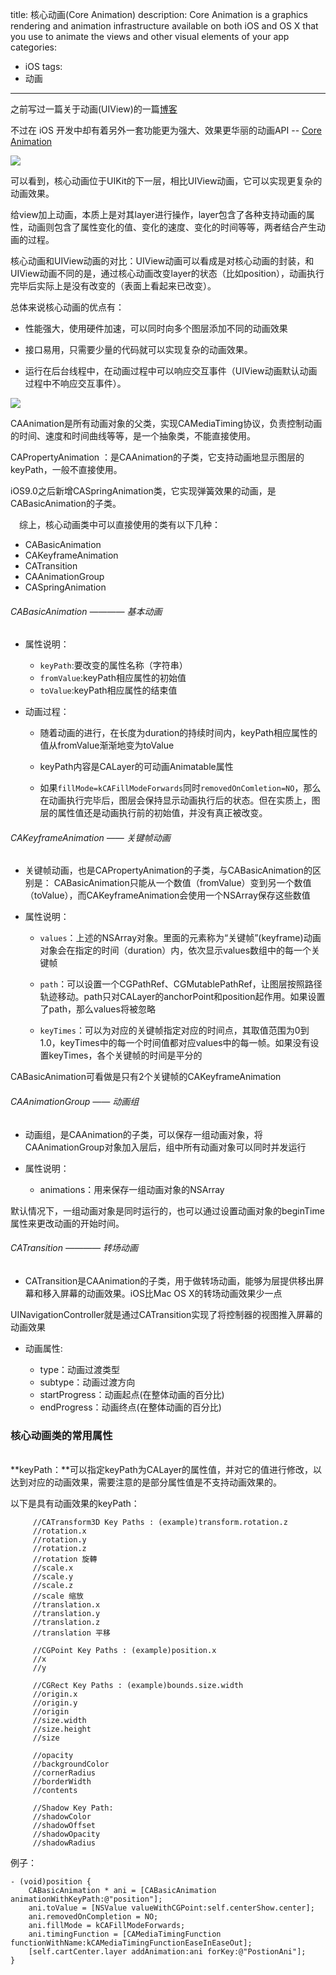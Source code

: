 title: 核心动画(Core Animation)
description: Core Animation is a graphics rendering and animation infrastructure available on both iOS and OS X that you use to animate the views and other visual elements of your app
categories:
- iOS
tags:
- 动画

---

之前写过一篇关于动画(UIView)的一篇[博客](http://dbcxl.com/2016/06/24/Animations/)

不过在 iOS 开发中却有着另外一套功能更为强大、效果更华丽的动画API -- [Core Animation](https://developer.apple.com/library/content/documentation/Cocoa/Conceptual/CoreAnimation_guide/Introduction/Introduction.html)

![](https://github.com/KnightJoker/KnightJoker.github.io/blob/master/Img/ca_architecture_2x.png?raw=true)

可以看到，核心动画位于UIKit的下一层，相比UIView动画，它可以实现更复杂的动画效果。

给view加上动画，本质上是对其layer进行操作，layer包含了各种支持动画的属性，动画则包含了属性变化的值、变化的速度、变化的时间等等，两者结合产生动画的过程。

核心动画和UIView动画的对比：UIView动画可以看成是对核心动画的封装，和UIView动画不同的是，通过核心动画改变layer的状态（比如position），动画执行完毕后实际上是没有改变的（表面上看起来已改变）。

总体来说核心动画的优点有：

- 性能强大，使用硬件加速，可以同时向多个图层添加不同的动画效果

- 接口易用，只需要少量的代码就可以实现复杂的动画效果。

- 运行在后台线程中，在动画过程中可以响应交互事件（UIView动画默认动画过程中不响应交互事件）。

![](https://github.com/KnightJoker/KnightJoker.github.io/blob/master/Img/core_animation.png?raw=true)

CAAnimation是所有动画对象的父类，实现CAMediaTiming协议，负责控制动画的时间、速度和时间曲线等等，是一个抽象类，不能直接使用。

CAPropertyAnimation ：是CAAnimation的子类，它支持动画地显示图层的keyPath，一般不直接使用。

iOS9.0之后新增CASpringAnimation类，它实现弹簧效果的动画，是CABasicAnimation的子类。

　综上，核心动画类中可以直接使用的类有以下几种：

- CABasicAnimation
- CAKeyframeAnimation
- CATransition
- CAAnimationGroup
- CASpringAnimation

###### CABasicAnimation ———— 基本动画

- 属性说明：
    + `keyPath`:要改变的属性名称（字符串）
    + `fromValue`:keyPath相应属性的初始值
    + `toValue`:keyPath相应属性的结束值

- 动画过程：
    + 随着动画的进行，在长度为duration的持续时间内，keyPath相应属性的值从fromValue渐渐地变为toValue

    + keyPath内容是CALayer的可动画Animatable属性

    + 如果`fillMode=kCAFillModeForwards`同时`removedOnComletion=NO`，那么在动画执行完毕后，图层会保持显示动画执行后的状态。但在实质上，图层的属性值还是动画执行前的初始值，并没有真正被改变。

###### CAKeyframeAnimation —— 关键帧动画

- 关键帧动画，也是CAPropertyAnimation的子类，与CABasicAnimation的区别是：
CABasicAnimation只能从一个数值（fromValue）变到另一个数值（toValue），而CAKeyframeAnimation会使用一个NSArray保存这些数值

- 属性说明：

    + `values`：上述的NSArray对象。里面的元素称为“关键帧”(keyframe)动画对象会在指定的时间（duration）内，依次显示values数组中的每一个关键帧
    
    + `path`：可以设置一个CGPathRef、CGMutablePathRef，让图层按照路径轨迹移动。path只对CALayer的anchorPoint和position起作用。如果设置了path，那么values将被忽略
    
    + `keyTimes`：可以为对应的关键帧指定对应的时间点，其取值范围为0到1.0，keyTimes中的每一个时间值都对应values中的每一帧。如果没有设置keyTimes，各个关键帧的时间是平分的
    
CABasicAnimation可看做是只有2个关键帧的CAKeyframeAnimation

###### CAAnimationGroup —— 动画组

- 动画组，是CAAnimation的子类，可以保存一组动画对象，将CAAnimationGroup对象加入层后，组中所有动画对象可以同时并发运行

- 属性说明：

    + animations：用来保存一组动画对象的NSArray
    
默认情况下，一组动画对象是同时运行的，也可以通过设置动画对象的beginTime属性来更改动画的开始时间。

###### CATransition ———— 转场动画

- CATransition是CAAnimation的子类，用于做转场动画，能够为层提供移出屏幕和移入屏幕的动画效果。iOS比Mac OS X的转场动画效果少一点

UINavigationController就是通过CATransition实现了将控制器的视图推入屏幕的动画效果

- 动画属性:

    + type：动画过渡类型
    + subtype：动画过渡方向
    + startProgress：动画起点(在整体动画的百分比)
    + endProgress：动画终点(在整体动画的百分比)
    
### 核心动画类的常用属性
</br>
**keyPath：**可以指定keyPath为CALayer的属性值，并对它的值进行修改，以达到对应的动画效果，需要注意的是部分属性值是不支持动画效果的。

以下是具有动画效果的keyPath：

```
     //CATransform3D Key Paths : (example)transform.rotation.z
     //rotation.x
     //rotation.y
     //rotation.z
     //rotation 旋轉
     //scale.x
     //scale.y
     //scale.z
     //scale 缩放
     //translation.x
     //translation.y
     //translation.z
     //translation 平移

     //CGPoint Key Paths : (example)position.x
     //x
     //y

     //CGRect Key Paths : (example)bounds.size.width
     //origin.x
     //origin.y
     //origin
     //size.width
     //size.height
     //size

     //opacity
     //backgroundColor
     //cornerRadius 
     //borderWidth
     //contents 

     //Shadow Key Path:
     //shadowColor 
     //shadowOffset 
     //shadowOpacity 
     //shadowRadius 
```

例子：

```
- (void)position {
    CABasicAnimation * ani = [CABasicAnimation animationWithKeyPath:@"position"];
    ani.toValue = [NSValue valueWithCGPoint:self.centerShow.center];
    ani.removedOnCompletion = NO;
    ani.fillMode = kCAFillModeForwards;
    ani.timingFunction = [CAMediaTimingFunction 	functionWithName:kCAMediaTimingFunctionEaseInEaseOut];
    [self.cartCenter.layer addAnimation:ani forKey:@"PostionAni"];
}
```